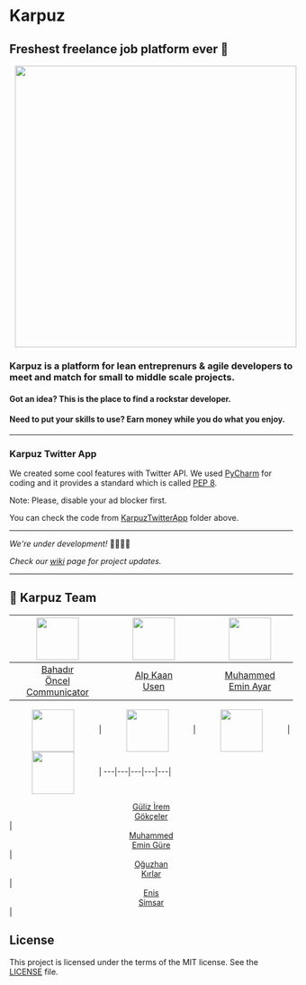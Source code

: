 # Karpuz

## Freshest freelance job platform ever 🍉

<p align="center">
<img height="500px" align="center" hspace="10px" src="https://i.imgur.com/td9AXrp.png">
  </div>

### Karpuz is a platform for lean entreprenurs & agile developers to meet and match for small to middle scale projects. 

#### Got an idea? This is the place to find a rockstar developer.
#### Need to put your skills to use? Earn money while you do what you enjoy.

---

### Karpuz Twitter App

We created some cool features with Twitter API. We used [PyCharm](https://www.jetbrains.com/pycharm/) for coding and it provides a standard which is called [PEP 8](https://www.python.org/dev/peps/pep-0008/).

Note: Please, disable your ad blocker first.

You can check the code from [KarpuzTwitterApp](https://github.com/bounswe/bounswe2018group5/tree/master/KarpuzTwitterApp) folder above. 

---

*We're under development!* 👩‍💻👨‍💻

*Check our [wiki](https://github.com/bounswe/bounswe2018group5/wiki) page for project updates.*

---

## :balloon: Karpuz Team 
[<img height="75px" align="center" hspace="40" src="https://avatars3.githubusercontent.com/u/770464?s=400&v=4">](https://github.com/b-onc) | [<img height="75px" align="center" hspace="40" src="https://avatars1.githubusercontent.com/u/31032657?s=400&v=4">](https://github.com/alpkaanusen) | [<img height="75px" align="center" hspace="40" src="https://avatars1.githubusercontent.com/u/32845642?s=400&v=4">](https://github.com/eminayar ) | [<img height="75px" align="center" hspace="40" src="https://avatars2.githubusercontent.com/u/32296741?s=400&v=4">](https://github.com/berkan20) | [<img height="75px" align="center" hspace="40" src="https://avatars0.githubusercontent.com/u/20903868?s=400&v=4">](https://github.com/benescaglayan)
---|---|---|---|---|
[<div align="center">Bahadır</div><div align="center">Öncel</div><div align="center">Communicator</div>](https://github.com/bounswe/bounswe2018group5/wiki/bahadir-oncel) | [<div align="center">Alp Kaan </div><div align="center">Usen</div>](https://github.com/bounswe/bounswe2018group5/wiki/alp-kaan-usen) | [<div align="center">Muhammed</div><div align="center">Emin Ayar</div>](https://github.com/bounswe/bounswe2018group5/wiki/muhammed-emin-ayar) | [<div align="center">İhsan Berkan</div><div align="center">Balaban</div>](https://github.com/bounswe/bounswe2018group5/wiki/ihsan-berkan-balaban) | [<div align="center">Batuhan</div><div align="center">Enes</div><div align="center">Çağlayan</div>](https://github.com/bounswe/bounswe2018group5/wiki/batuhan-enes-%C3%A7a%C4%9Flayan)
  
[<img height="75px" align="center" hspace="40" src="https://avatars2.githubusercontent.com/u/36156287?s=400&v=4">](https://github.com/iremgokceler) | [<img height="75px" align="center" hspace="40" src="https://avatars3.githubusercontent.com/u/10131120?s=400&v=4">](https://github.com/emingure)  | [<img height="75px" align="center" hspace="40" src="https://avatars0.githubusercontent.com/u/23276683?s=400&v=4">](https://github.com/Oguzhan09) | [<img height="75px" align="center" hspace="40" src="https://avatars1.githubusercontent.com/u/10683524?s=400&v=4">](https://github.com/enisimsar) |
---|---|---|---|---|
[<div align="center">Güliz İrem</div><div align="center">Gökçeler</div>](https://github.com/bounswe/bounswe2018group5/wiki/guliz-irem-gokceler) | [<div align="center">Muhammed</div><div align="center">Emin Güre</div>](https://github.com/bounswe/bounswe2018group5/wiki/muhammed-emin-g%C3%BCre) | [<div align="center">Oğuzhan</div><div align="center">Kırlar</div>](https://github.com/bounswe/bounswe2018group5/wiki/oguzhan-kirlar)  | [<div align="center">Enis</div><div align="center">Simsar</div>](https://github.com/bounswe/bounswe2018group5/wiki/enis-simsar) |

## License

This project is licensed under the terms of the MIT license. See the [LICENSE](LICENSE) file.
  
